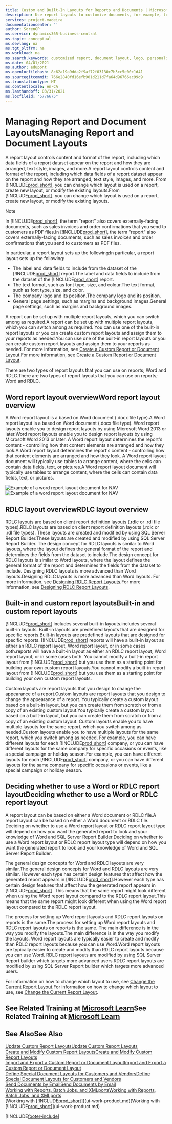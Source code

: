 ```yaml
---
title: Custom and Built-In Layouts for Reports and Documents | Microsoft Docs
description: Use report layouts to customize documents, for example, to personalize the font, logo, or page settings of PDF files you send to customers.
services: project-madeira
documentationcenter: ''
author: SorenGP
ms.service: dynamics365-business-central
ms.topic: conceptual
ms.devlang: na
ms.tgt_pltfrm: na
ms.workload: na
ms.search.keywords: customized report, document layout, logo, personalize
ms.date: 04/01/2021
ms.author: edupont
ms.openlocfilehash: 8c62a19a9dda2f9af72f03130c7b3cc5e00c1d41
ms.sourcegitcommit: 766e2840fd16efb901d211d7fa64d96766ac99d9
ms.translationtype: HT
ms.contentlocale: en-CA
ms.lasthandoff: 03/31/2021
ms.locfileid: "5776675"
---
```

# <a name="managing-report-and-document-layouts"></a><span data-ttu-id="36e7e-103">Managing Report and Document Layouts</span><span class="sxs-lookup"><span data-stu-id="36e7e-103">Managing Report and Document Layouts</span></span>
<span data-ttu-id="36e7e-104">A report layout controls content and format of the report, including which data fields of a report dataset appear on the report and how they are arranged, text style, images, and more.</span><span class="sxs-lookup"><span data-stu-id="36e7e-104">A report layout controls content and format of the report, including which data fields of a report dataset appear on the report and how they are arranged, text style, images, and more.</span></span> <span data-ttu-id="36e7e-105">From [!INCLUDE[prod_short](includes/prod_short.md)], you can change which layout is used on a report, create new layout, or modify the existing layouts.</span><span class="sxs-lookup"><span data-stu-id="36e7e-105">From [!INCLUDE[prod_short](includes/prod_short.md)], you can change which layout is used on a report, create new layout, or modify the existing layouts.</span></span>

> [!NOTE]  
>   <span data-ttu-id="36e7e-106">In [!INCLUDE[prod_short](includes/prod_short.md)], the term "report" also covers externally-facing documents, such as sales invoices and order confirmations that you send to customers as PDF files.</span><span class="sxs-lookup"><span data-stu-id="36e7e-106">In [!INCLUDE[prod_short](includes/prod_short.md)], the term "report" also covers externally-facing documents, such as sales invoices and order confirmations that you send to customers as PDF files.</span></span>

<span data-ttu-id="36e7e-107">In particular, a report layout sets up the following:</span><span class="sxs-lookup"><span data-stu-id="36e7e-107">In particular, a report layout sets up the following:</span></span>

* <span data-ttu-id="36e7e-108">The label and data fields to include from the dataset of the [!INCLUDE[prod_short](includes/prod_short.md)] report.</span><span class="sxs-lookup"><span data-stu-id="36e7e-108">The label and data fields to include from the dataset of the [!INCLUDE[prod_short](includes/prod_short.md)] report.</span></span>
* <span data-ttu-id="36e7e-109">The text format, such as font type, size, and colour.</span><span class="sxs-lookup"><span data-stu-id="36e7e-109">The text format, such as font type, size, and color.</span></span>
* <span data-ttu-id="36e7e-110">The company logo and its position.</span><span class="sxs-lookup"><span data-stu-id="36e7e-110">The company logo and its position.</span></span>
* <span data-ttu-id="36e7e-111">General page settings, such as margins and background images.</span><span class="sxs-lookup"><span data-stu-id="36e7e-111">General page settings, such as margins and background images.</span></span>

<span data-ttu-id="36e7e-112">A report can be set up with multiple report layouts, which you can switch among as required.</span><span class="sxs-lookup"><span data-stu-id="36e7e-112">A report can be set up with multiple report layouts, which you can switch among as required.</span></span> <span data-ttu-id="36e7e-113">You can use one of the built-in report layouts or you can create custom report layouts and assign them to your reports as needed.</span><span class="sxs-lookup"><span data-stu-id="36e7e-113">You can use one of the built-in report layouts or you can create custom report layouts and assign them to your reports as needed.</span></span> <span data-ttu-id="36e7e-114">For more information, see [Create a Custom Report or Document Layout](ui-how-create-custom-report-layout.md).</span><span class="sxs-lookup"><span data-stu-id="36e7e-114">For more information, see [Create a Custom Report or Document Layout](ui-how-create-custom-report-layout.md).</span></span>

<span data-ttu-id="36e7e-115">There are two types of report layouts that you can use on reports; Word and RDLC.</span><span class="sxs-lookup"><span data-stu-id="36e7e-115">There are two types of report layouts that you can use on reports; Word and RDLC.</span></span>

## <a name="word-report-layout-overview"></a><span data-ttu-id="36e7e-116">Word report layout overview</span><span class="sxs-lookup"><span data-stu-id="36e7e-116">Word report layout overview</span></span>
<span data-ttu-id="36e7e-117">A Word report layout is a based on Word document (.docx file type).</span><span class="sxs-lookup"><span data-stu-id="36e7e-117">A Word report layout is a based on Word document (.docx file type).</span></span> <span data-ttu-id="36e7e-118">Word report layouts enable you to design report layouts by using Microsoft Word 2013 or later.</span><span class="sxs-lookup"><span data-stu-id="36e7e-118">Word report layouts enable you to design report layouts by using Microsoft Word 2013 or later.</span></span> <span data-ttu-id="36e7e-119">A Word report layout determines the report's content - controlling how that content elements are arranged and how they look.</span><span class="sxs-lookup"><span data-stu-id="36e7e-119">A Word report layout determines the report's content - controlling how that content elements are arranged and how they look.</span></span> <span data-ttu-id="36e7e-120">A Word report layout document will typically use tables to arrange content, where the cells can contain data fields, text, or pictures.</span><span class="sxs-lookup"><span data-stu-id="36e7e-120">A Word report layout document will typically use tables to arrange content, where the cells can contain data fields, text, or pictures.</span></span>

 <span data-ttu-id="36e7e-121">![Example of a word report layout document for NAV](media/nav_wordreportlayout_edit_in_word_example.png "NAV_WordReportLayout_Edit_In_Word_Example")</span><span class="sxs-lookup"><span data-stu-id="36e7e-121">![Example of a word report layout document for NAV](media/nav_wordreportlayout_edit_in_word_example.png "NAV_WordReportLayout_Edit_In_Word_Example")</span></span>  

## <a name="rdlc-layout-overview"></a><span data-ttu-id="36e7e-122">RDLC layout overview</span><span class="sxs-lookup"><span data-stu-id="36e7e-122">RDLC layout overview</span></span>
<span data-ttu-id="36e7e-123">RDLC layouts are based on client report definition layouts (.rdlc or .rdl file types).</span><span class="sxs-lookup"><span data-stu-id="36e7e-123">RDLC layouts are based on client report definition layouts (.rdlc or .rdl file types).</span></span> <span data-ttu-id="36e7e-124">These layouts are created and modified by using SQL Server Report Builder.</span><span class="sxs-lookup"><span data-stu-id="36e7e-124">These layouts are created and modified by using SQL Server Report Builder.</span></span> <span data-ttu-id="36e7e-125">The design concept for RDLC layouts is similar to Word layouts, where the layout defines the general format of the report and determines the fields from the dataset to include.</span><span class="sxs-lookup"><span data-stu-id="36e7e-125">The design concept for RDLC layouts is similar to Word layouts, where the layout defines the general format of the report and determines the fields from the dataset to include.</span></span> <span data-ttu-id="36e7e-126">Designing RDLC layouts is more advanced than Word layouts.</span><span class="sxs-lookup"><span data-stu-id="36e7e-126">Designing RDLC layouts is more advanced than Word layouts.</span></span> <span data-ttu-id="36e7e-127">For more information, see [Designing RDLC Report Layouts](/dynamics-nav/Designing-RDLC-Report-Layouts).</span><span class="sxs-lookup"><span data-stu-id="36e7e-127">For more information, see [Designing RDLC Report Layouts](/dynamics-nav/Designing-RDLC-Report-Layouts).</span></span>

## <a name="built-in-and-custom-report-layouts"></a><span data-ttu-id="36e7e-128">Built-in and custom report layouts</span><span class="sxs-lookup"><span data-stu-id="36e7e-128">Built-in and custom report layouts</span></span>
[!INCLUDE[prod_short](includes/prod_short.md)] <span data-ttu-id="36e7e-129">includes several built-in layouts.</span><span class="sxs-lookup"><span data-stu-id="36e7e-129">includes several built-in layouts.</span></span> <span data-ttu-id="36e7e-130">Built-in layouts are predefined layouts that are designed for specific reports.</span><span class="sxs-lookup"><span data-stu-id="36e7e-130">Built-in layouts are predefined layouts that are designed for specific reports.</span></span> [!INCLUDE[prod_short](includes/prod_short.md)] <span data-ttu-id="36e7e-131">reports will have a built-in layout as either an RDLC report layout, Word report layout, or in some cases both.</span><span class="sxs-lookup"><span data-stu-id="36e7e-131">reports will have a built-in layout as either an RDLC report layout, Word report layout, or in some cases both.</span></span> <span data-ttu-id="36e7e-132">You cannot modify a built-in report layout from [!INCLUDE[prod_short](includes/prod_short.md)] but you use them as a starting point for building your own custom report layouts.</span><span class="sxs-lookup"><span data-stu-id="36e7e-132">You cannot modify a built-in report layout from [!INCLUDE[prod_short](includes/prod_short.md)] but you use them as a starting point for building your own custom report layouts.</span></span>

<span data-ttu-id="36e7e-133">Custom layouts are report layouts that you design to change the appearance of a report.</span><span class="sxs-lookup"><span data-stu-id="36e7e-133">Custom layouts are report layouts that you design to change the appearance of a report.</span></span> <span data-ttu-id="36e7e-134">You typically create a custom layout based on a built-in layout, but you can create them from scratch or from a copy of an existing custom layout.</span><span class="sxs-lookup"><span data-stu-id="36e7e-134">You typically create a custom layout based on a built-in layout, but you can create them from scratch or from a copy of an existing custom layout.</span></span> <span data-ttu-id="36e7e-135">Custom layouts enable you to have multiple layouts for the same report, which you switch among as needed.</span><span class="sxs-lookup"><span data-stu-id="36e7e-135">Custom layouts enable you to have multiple layouts for the same report, which you switch among as needed.</span></span> <span data-ttu-id="36e7e-136">For example, you can have different layouts for each [!INCLUDE[prod_short](includes/prod_short.md)] company, or you can have different layouts for the same company for specific occasions or events, like a special campaign or holiday season.</span><span class="sxs-lookup"><span data-stu-id="36e7e-136">For example, you can have different layouts for each [!INCLUDE[prod_short](includes/prod_short.md)] company, or you can have different layouts for the same company for specific occasions or events, like a special campaign or holiday season.</span></span>

## <a name="deciding-whether-to-use-a-word-or-rdlc-report-layout"></a><span data-ttu-id="36e7e-137">Deciding whether to use a Word or RDLC report layout</span><span class="sxs-lookup"><span data-stu-id="36e7e-137">Deciding whether to use a Word or RDLC report layout</span></span>
<span data-ttu-id="36e7e-138">A report layout can be based on either a Word document or RDLC file.</span><span class="sxs-lookup"><span data-stu-id="36e7e-138">A report layout can be based on either a Word document or RDLC file.</span></span> <span data-ttu-id="36e7e-139">Deciding on whether to use a Word report layout or RDLC report layout type will depend on how you want the generated report to look and your knowledge of Word and SQL Server Report Builder.</span><span class="sxs-lookup"><span data-stu-id="36e7e-139">Deciding on whether to use a Word report layout or RDLC report layout type will depend on how you want the generated report to look and your knowledge of Word and SQL Server Report Builder.</span></span>

<span data-ttu-id="36e7e-140">The general design concepts for Word and RDLC layouts are very similar.</span><span class="sxs-lookup"><span data-stu-id="36e7e-140">The general design concepts for Word and RDLC layouts are very similar.</span></span> <span data-ttu-id="36e7e-141">However each type has certain design features that affect how the generated report appears in [!INCLUDE[prod_short](includes/prod_short.md)].</span><span class="sxs-lookup"><span data-stu-id="36e7e-141">However each type has certain design features that affect how the generated report appears in [!INCLUDE[prod_short](includes/prod_short.md)].</span></span> <span data-ttu-id="36e7e-142">This means that the same report might look different when using the Word report layout compared to the RDLC report layout.</span><span class="sxs-lookup"><span data-stu-id="36e7e-142">This means that the same report might look different when using the Word report layout compared to the RDLC report layout.</span></span>

<span data-ttu-id="36e7e-143">The process for setting up Word report layouts and RDLC report layouts on reports is the same.</span><span class="sxs-lookup"><span data-stu-id="36e7e-143">The process for setting up Word report layouts and RDLC report layouts on reports is the same.</span></span> <span data-ttu-id="36e7e-144">The main difference is in the way you modify the layouts.</span><span class="sxs-lookup"><span data-stu-id="36e7e-144">The main difference is in the way you modify the layouts.</span></span> <span data-ttu-id="36e7e-145">Word report layouts are typically easier to create and modify than RDLC report layouts because you can use Word.</span><span class="sxs-lookup"><span data-stu-id="36e7e-145">Word report layouts are typically easier to create and modify than RDLC report layouts because you can use Word.</span></span> <span data-ttu-id="36e7e-146">RDLC report layouts are modified by using SQL Server Report builder which targets more advanced users.</span><span class="sxs-lookup"><span data-stu-id="36e7e-146">RDLC report layouts are modified by using SQL Server Report builder which targets more advanced users.</span></span>

<span data-ttu-id="36e7e-147">For information on how to change which layout to use, see [Change the Current Report Layout](ui-how-change-layout-currently-used-report.md).</span><span class="sxs-lookup"><span data-stu-id="36e7e-147">For information on how to change which layout to use, see [Change the Current Report Layout](ui-how-change-layout-currently-used-report.md).</span></span>

## <a name="see-related-training-at-microsoft-learn"></a><span data-ttu-id="36e7e-148">See Related Training at [Microsoft Learn](/learn/modules/change-documents-dynamics-365-business-central/index)</span><span class="sxs-lookup"><span data-stu-id="36e7e-148">See Related Training at [Microsoft Learn](/learn/modules/change-documents-dynamics-365-business-central/index)</span></span>

## <a name="see-also"></a><span data-ttu-id="36e7e-149">See Also</span><span class="sxs-lookup"><span data-stu-id="36e7e-149">See Also</span></span>
[<span data-ttu-id="36e7e-150">Update Custom Report Layouts</span><span class="sxs-lookup"><span data-stu-id="36e7e-150">Update Custom Report Layouts</span></span>](ui-update-report-layouts.md)  
[<span data-ttu-id="36e7e-151">Create and Modify Custom Report Layouts</span><span class="sxs-lookup"><span data-stu-id="36e7e-151">Create and Modify Custom Report Layouts</span></span>](ui-how-create-custom-report-layout.md)  
[<span data-ttu-id="36e7e-152">Import and Export a Custom Report or Document Layout</span><span class="sxs-lookup"><span data-stu-id="36e7e-152">Import and Export a Custom Report or Document Layout</span></span>](ui-how-import-and-export-report-layout.md)  
[<span data-ttu-id="36e7e-153">Define Special Document Layouts for Customers and Vendors</span><span class="sxs-lookup"><span data-stu-id="36e7e-153">Define Special Document Layouts for Customers and Vendors</span></span>](ui-define-customer-vendor-document-layouts.md)  
[<span data-ttu-id="36e7e-154">Send Documents by Email</span><span class="sxs-lookup"><span data-stu-id="36e7e-154">Send Documents by Email</span></span>](ui-how-send-documents-email.md)  
[<span data-ttu-id="36e7e-155">Working with Reports, Batch Jobs, and XMLports</span><span class="sxs-lookup"><span data-stu-id="36e7e-155">Working with Reports, Batch Jobs, and XMLports</span></span>](ui-work-report.md)  
<span data-ttu-id="36e7e-156">[Working with [!INCLUDE[prod_short](includes/prod_short.md)]](ui-work-product.md)</span><span class="sxs-lookup"><span data-stu-id="36e7e-156">[Working with [!INCLUDE[prod_short](includes/prod_short.md)]](ui-work-product.md)</span></span>  


[!INCLUDE[footer-include](includes/footer-banner.md)]